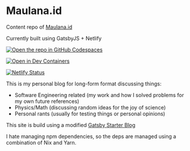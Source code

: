# Maulana.id

Content repo of [Maulana.id](https://maulana.id)

Currently built using GatsbyJS + Netlify

[![Open the repo in GitHub Codespaces](https://github.com/codespaces/badge.svg)](https://github.com/codespaces/new?hide_repo_select=true&ref=main&repo=282851403)

[![Open in Dev Containers](https://img.shields.io/static/v1?label=Dev%20Containers&message=Open&color=blue&logo=visualstudiocode)](https://vscode.dev/redirect?url=vscode://ms-vscode-remote.remote-containers/cloneInVolume?url=https://github.com/lucernae/maulana.id)

[![Netlify Status](https://api.netlify.com/api/v1/badges/c1750b33-e108-4ec1-bcba-5b846f704586/deploy-status)](https://app.netlify.com/sites/silly-euler-c0dd7c/deploys)

This is my personal blog for long-form format discussing things:
 - Software Engineering related (my work and how I solved problems for my own future references)
 - Physics/Math (discussing random ideas for the joy of science)
 - Personal rants (usually for testing things or personal opinions)

 This site is build using a modified [Gatsby Starter Blog](https://github.com/gatsbyjs/gatsby-starter-blog)

 I hate managing npm dependencies, so the deps are managed using a combination of Nix and Yarn.